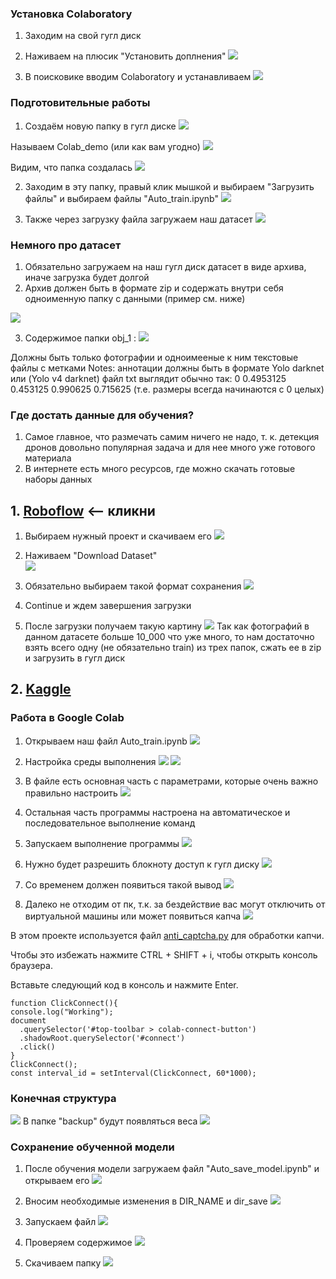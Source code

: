 ### Установка Colaboratory

1. Заходим на свой гугл диск
2. Наживаем на плюсик "Установить доплнения"
![](<images_for_tutorial/Screenshot from 2024-12-14 22-44-27.png.2024_12_14_22_51_45.0.svg>)
    
 
  
3. В поисковике вводим Colaboratory и устанавливаем
![](<images_for_tutorial/Screenshot from 2024-12-14 22-57-33.png>)


### Подготовительные работы
1. Создаём новую папку в гугл диске
![](<images_for_tutorial/Screenshot from 2024-12-14 22-44-27.png.2024_12_14_22_51_45.0.png>)

Называем Colab_demo  (или как вам угодно)
![](<images_for_tutorial/Screenshot from 2024-12-14 23-36-38.png>)

Видим, что папка создалась
![](<images_for_tutorial/Screenshot from 2024-12-14 23-38-35.png>)

2. Заходим в эту папку, правый клик мышкой и выбираем "Загрузить файлы" и выбираем файлы "Auto_train.ipynb"
![](<images_for_tutorial/Screenshot from 2024-12-14 23-50-05.png>)

3. Также через загрузку файла загружаем наш датасет
![](<images_for_tutorial/Screenshot from 2024-12-15 00-08-10.png>)


### Немного про датасет
1. Обязательно загружаем на наш гугл диск датасет в виде архива, иначе загрузка будет долгой
2. Архив должен быть в формате zip и содержать внутри себя одноименную папку с данными (пример см. ниже)

![](<images_for_tutorial/Screenshot from 2024-12-15 00-11-27.png>)


3. Содержимое папки  obj_1 :
![](<images_for_tutorial/Screenshot from 2024-12-15 00-12-43.png>)

Должны быть только фотографии и одноимееные к ним текстовые файлы с метками
Notes: аннотации должны быть в формате Yolo darknet или (Yolo v4 darknet)
файл txt выглядит обычно так: 0 0.4953125 0.453125 0.990625 0.715625   (т.е. размеры всегда начинаются с 0 целых)


### Где достать данные для обучения?
1. Самое главное, что размечать самим ничего не надо, т. к. детекция дронов довольно популярная задача и для нее много уже готового материала
2. В интернете есть много ресурсов, где можно скачать готовые наборы данных


## 1.  [Roboflow](https://universe.roboflow.com/search?q=drones) <-- кликни
1. Выбираем нужный проект и скачиваем его
![](<images_for_tutorial/Screenshot from 2024-12-15 00-32-26.png>)

2. Наживаем "Download Dataset"  
![](<images_for_tutorial/Screenshot from 2024-12-15 00-36-57.png>)

3. Обязательно выбираем такой формат сохранения
![](<images_for_tutorial/Screenshot from 2024-12-15 00-37-32.png>)
4. Continue и ждем завершения загрузки

5. После загрузки получаем такую картину 
![](<images_for_tutorial/Screenshot from 2024-12-15 00-46-32.png>)
Так как фотографий в данном датасете больше 10_000 что уже много, то нам достаточно взять всего одну (не обязательно train) из трех папок, сжать ее в zip и загрузить в гугл диск

## 2. [Kaggle](https://www.kaggle.com/datasets/muki2003/yolo-drone-detection-dataset/data)


### Работа в Google Colab
1. Открываем наш файл Auto_train.ipynb
![](<images_for_tutorial/Screenshot from 2024-12-15 01-36-07.png>)

2. Настройка среды выполнения
![](<images_for_tutorial/Screenshot from 2024-12-15 01-43-33.png>)
![](<images_for_tutorial/Screenshot from 2024-12-15 01-43-45.png>)



2. В файле есть основная часть с параметрами, которые очень важно правильно настроить
![](<images_for_tutorial/Screenshot from 2024-12-15 01-41-06.png>)

3. Остальная часть программы настроена на автоматическое и последовательное выполнение команд

4. Запускаем выполнение программы
![](images_for_tutorial/bitmap.png)

5. Нужно будет разрешить блокноту доступ к гугл диску
![](<images_for_tutorial/Screenshot from 2024-12-15 01-11-22.png>)

6. Со временем должен появиться такой вывод
![](<images_for_tutorial/Screenshot from 2024-12-15 02-00-40.png>)

7. Далеко не отходим от пк, т.к. за бездействие вас могут отключить от виртуальной машины или может появиться капча
![](<images_for_tutorial/Screenshot from 2024-12-14 02-01-21.png>)

В этом проекте используется файл [anti_captcha.py](./anti_captcha.py) для обработки капчи.


Чтобы это избежать нажмите CTRL + SHIFT + i, чтобы открыть консоль браузера.

Вставьте следующий код в консоль и нажмите Enter.

```
function ClickConnect(){
console.log("Working");
document
  .querySelector('#top-toolbar > colab-connect-button')
  .shadowRoot.querySelector('#connect')
  .click()
}
ClickConnect();
const interval_id = setInterval(ClickConnect, 60*1000);
```




### Конечная структура
![](<images_for_tutorial/Screenshot from 2024-12-15 02-02-34.png>)
В папке "backup" будут появляться веса
![](<images_for_tutorial/Screenshot from 2024-12-15 02-04-10.png>)


### Сохранение обученной модели
1. После обучения модели загружаем файл "Auto_save_model.ipynb" и открываем его
![](<images_for_tutorial/Screenshot from 2024-12-15 11-36-19.png>)

2. Вносим необходимые изменения в DIR_NAME и dir_save
![](<images_for_tutorial/Screenshot from 2024-12-15 11-38-19.png>)

3. Запускаем файл
![](images_for_tutorial/res.png)

4. Проверяем содержимое
![](<images_for_tutorial/Screenshot from 2024-12-15 11-45-49.png>)

5. Скачиваем папку
![](<images_for_tutorial/Screenshot from 2024-12-15 11-46-28.png>)